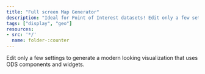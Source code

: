 ```yaml
---
title: "Full screen Map Generator"
description: "Ideal for Point of Interest datasets! Edit only a few settings to generate a modern looking visulization that uses ODS components and widgets."
tags: ["display", "geo"]
resources:
- src: '*/'
  name: folder-:counter
---
```


Edit only a few settings to generate a modern looking visualization that uses ODS components and widgets.
